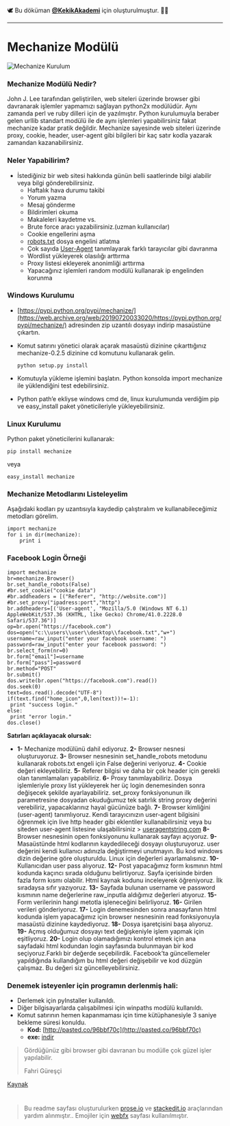 
🕊 Bu döküman [**@KekikAkademi**](https://t.me/KekikAkademi "Telegram: @KekikAkademi") için oluşturulmuştur. ✌🏼
________________________________
# Mechanize Modülü
![Mechanize Kurulum](https://raw.githubusercontent.com/KekikAkademi/KekikPython/master/2-Mechanize-Mod%C3%BCl%C3%BC/images/mechanize-kurulum.png)

### **Mechanize Modülü Nedir?**
John J. Lee tarafından geliştirilen, web siteleri üzerinde browser gibi davranarak işlemler yapmamızı sağlayan python2x modülüdür. Aynı zamanda perl ve ruby dilleri için de yazılmıştır. Python kurulumuyla beraber gelen urllib standart modülü ile de aynı işlemleri yapabilirsiniz fakat mechanize kadar pratik değildir. Mechanize sayesinde web siteleri üzerinde proxy, cookie, header, user-agent gibi bilgileri bir kaç satır kodla yazarak zamandan kazanabilirsiniz.

### **Neler Yapabilirim?**
-   İstediğiniz bir web sitesi hakkında günün belli saatlerinde bilgi alabilir veya bilgi gönderebilirsiniz.
    -   Haftalık hava durumu takibi
    -   Yorum yazma
    -   Mesaj gönderme
    -   Bildirimleri okuma
    -   Makaleleri kaydetme vs.
	-   Brute force aracı yazabilirsiniz.(uzman kullanıcılar)
    -   Cookie engellerini aşma
    -   [robots.txt](https://web.archive.org/web/20190720033020/https://support.google.com/webmasters/answer/6062608?hl=tr)  dosya engelini atlatma
    -   Çok sayıda  [User-Agent](https://web.archive.org/web/20190720033020/https://wmaraci.com/nedir/user-agent)  tanımlayarak farklı tarayıcılar gibi davranma
    -   Wordlist yükleyerek olasılığı arttırma
    -   Proxy listesi ekleyerek anonimliği arttırma
    -   Yapacağınız işlemleri random modülü kullanarak ip engelinden korunma

### **Windows Kurulumu**
-   [https://pypi.python.org/pypi/mechanize/](https://web.archive.org/web/20190720033020/https://pypi.python.org/pypi/mechanize/)  adresinden zip uzantılı dosyayı indirip masaüstüne çıkartın.
-   Komut satırını yönetici olarak açarak masaüstü dizinine çıkarttığınız mechanize-0.2.5 dizinine cd komutunu kullanarak gelin.

		python setup.py install

-   Komutuyla yükleme işlemini başlatın. Python konsolda import mechanize ile yüklendiğini test edebilirsiniz.
-   Python path’e ekliyse windows cmd de, linux kurulumunda verdiğim pip ve easy_install paket yöneticileriyle yükleyebilirsiniz.

### **Linux Kurulumu**

Python paket yöneticilerini kullanarak:

   	pip install mechanize

veya

    easy_install mechanize

### **Mechanize Metodlarını Listeleyelim**
Aşağıdaki kodları py uzantısıyla kaydedip çalıştıralım ve kullanabileceğimiz metodları görelim.

    import mechanize
    for i in dir(mechanize):
        print i

### **Facebook Login Örneği**
    import mechanize
    br=mechanize.Browser()
    br.set_handle_robots(False)
    #br.set_cookie("cookie data")
    #br.addheaders = [("Referer", "http://website.com")]
    #br.set_proxy("ipadress:port","http")
    br.addheaders=[('User-agent', "Mozilla/5.0 (Windows NT 6.1) AppleWebKit/537.36 (KHTML, like Gecko) Chrome/41.0.2228.0 Safari/537.36")]
    op=br.open("https://facebook.com")
    dos=open("c:\\users\\user\\desktop\\facebook.txt","w+")
    username=raw_input("enter your facebook username: ")
    password=raw_input("enter your facebook password: ")
    br.select_form(nr=0)
    br.form["email"]=username
    br.form["pass"]=password
    br.method="POST"
    br.submit()
    dos.write(br.open("https://facebook.com").read())
    dos.seek(0)
    text=dos.read().decode("UTF-8")
    if(text.find("home_icon",0,len(text))!=-1):
     print "success login."
    else:
     print "error login."
    dos.close()

**Satırları açıklayacak olursak:**

 - **1-**  Mechanize modülünü dahil ediyoruz.
   **2-**  Browser nesnesi oluşturuyoruz.
   **3-**  Browser nesnesinin set_handle_robots metodunu kullanarak robots.txt engeli için False değerini veriyoruz.
   **4-** Cookie değeri ekleyebiliriz.
   **5-** Referer bilgisi ve daha bir çok header için gerekli olan tanımlamaları yapabiliriz.
   **6-** Proxy tanımlayabiliriz. Dosya işlemleriyle proxy list yükleyerek her üç login denemesinden sonra değişecek şekilde
   ayarlayabiliriz. set_proxy fonksiyonunun ilk parametresine dosyadan
   okuduğumuz tek satırlık string proxy değerini verebiliriz,
   yapacaklarınız hayal gücünüze bağlı.
   **7-**  Browser kimliğini (user-agent) tanımlıyoruz. Kendi tarayıcınızın user-agent bilgisini öğrenmek için live http header
   gibi eklentiler kullanabilirsiniz veya bu siteden user-agent
   listesine ulaşabilirsiniz >
   [useragentstring.com](https://web.archive.org/web/20190720033020/http://www.useragentstring.com/)
   **8-**  Browser nesnesinin open fonksiyonunu kullanarak sayfayı açıyoruz.
   **9-**  Masaüstünde html kodlarının kaydedileceği dosyayı oluşturuyoruz. user değerini kendi kullanıcı adınızla değiştirmeyi
   unutmayın. Bu kod windows dizin değerine göre oluşturuldu. Linux için
   değerleri ayarlamalısınız.
   **10-**  Kullanıcıdan user pass alıyoruz.
   **12-**  Post yapacağımız form kısmının html kodunda kaçıncı sırada olduğunu belirtiyoruz. Sayfa içerisinde birden fazla form kısmı
   olabilir. Html kaynak kodunu inceleyerek öğreniyoruz. İlk sıradaysa
   sıfır yazıyoruz.
   **13-** Sayfada bulunan username ve password kısmının name değerlerine raw_inputla aldığımız değerleri atıyoruz.
   **15-**  Form verilerinin hangi metotla işleneceğini belirliyoruz.
   **16-**  Girilen verileri gönderiyoruz.
   **17-**  Login denemesinden sonra anasayfanın html kodunda işlem yapacağımız için browser nesnesinin read fonksiyonuyla masaüstü
   dizinine kaydediyoruz.
   **18-**  Dosya işaretçisini başa alıyoruz.
   **19-**  Açmış olduğumuz dosyayı text değişkeniyle işlem yapmak için eşitliyoruz.
   **20-**  Login olup olamadığımızı kontrol etmek için ana sayfadaki html kodundan login sayfasında bulunmayan bir kod seçiyoruz.Farklı
   bir değerde seçebilirdik. Facebook’ta güncellemeler yapıldığında
   kullandığım  bu html değeri değişebilir ve kod düzgün çalışmaz. Bu
   değeri siz güncelleyebilirsiniz.

### **Denemek isteyenler için programın derlenmiş hali:**
 -   Derlemek için pyInstaller kullanıldı.
 -   Diğer bilgisayarlarda çalışabilmesi için winpaths modülü kullanıldı.
 -   Komut satırının hemen kapanmaması için time kütüphanesiyle 3 saniye bekleme süresi konuldu.
     - **Kod:**  [http://pasted.co/96bbf70c](http://pasted.co/96bbf70c)
     - **exe:** [indir](https://mega.nz/#!14RTRYKR!0ztHT0rocV1y8I5FJAuQlIAmQpfmtly77GW7GO4ZgF4)

> Gördüğünüz gibi browser gibi davranan bu modülle çok güzel işler yapılabilir.
> 
> Fahri Güreşçi

[Kaynak](http://python4hackers.com/genel/python-mechanize-modulu.html "Saygı ve Özlemle...")
#
> Bu readme sayfası oluşturulurken [prose.io](http://prose.io/ "prose.io") ve [stackedit.io](https://stackedit.io/app "stackedit.io") araçlarından yardım alınmıştır..
> Emojiler için [webfx](https://www.webfx.com/tools/emoji-cheat-sheet/ "Emoji Cheat Sheet") sayfası kullanılmıştır.